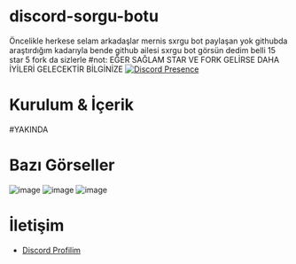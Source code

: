 # discord-sorgu-botu
Öncelikle herkese selam arkadaşlar mernis sxrgu bot paylaşan yok githubda araştırdığım kadarıyla bende github ailesi sxrgu bot görsün dedim belli 15 star 5 fork da sizlerle
#not: EĞER SAĞLAM STAR VE FORK GELİRSE DAHA İYİLERİ GELECEKTİR BİLGİNİZE
[![Discord Presence](https://lanyard.cnrad.dev/api/560917924257464320?hideStatus=true)](https://discord.com/users/560917924257464320)

  
 # Kurulum & İçerik 
#YAKINDA
 
# Bazı Görseller  

![image](https://user-images.githubusercontent.com/97955568/212469696-64e57eb9-5982-4f1b-83b2-1b520c57668c.png)
![image](https://user-images.githubusercontent.com/97955568/212469724-64a7429c-e1e3-4720-a46e-db779db27a2a.png)
![image](https://user-images.githubusercontent.com/97955568/212469736-49865203-97dd-4985-ae83-c148955c52b0.png)


 # İletişim 

 - [Discord Profilim](https://discord.com/users/560917924257464320)

